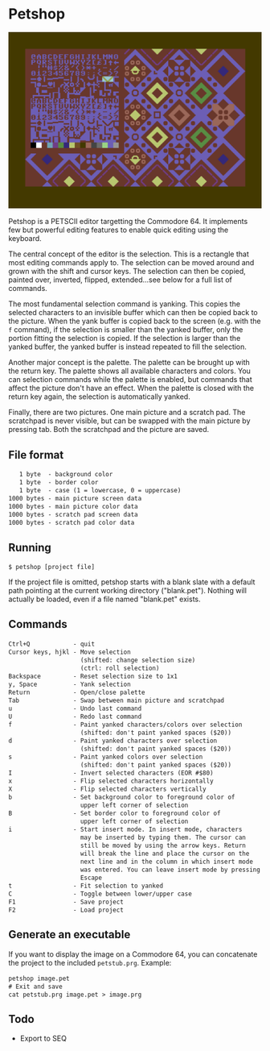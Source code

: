 Petshop
=======

![Screenshot](.github/screenshot.png)

Petshop is a PETSCII editor targetting the Commodore 64. It implements
few but powerful editing features to enable quick editing using the
keyboard.

The central concept of the editor is the selection. This is a rectangle
that most editing commands apply to. The selection can be moved around
and grown with the shift and cursor keys. The selection can then be
copied, painted over, inverted, flipped, extended...see below for a full
list of commands.

The most fundamental selection command is yanking. This copies the
selected characters to an invisible buffer which can then be copied back
to the picture. When the yank buffer is copied back to the screen
(e.g. with the `f` command), if the selection is smaller than the yanked
buffer, only the portion fitting the selection is copied. If the
selection is larger than the yanked buffer, the yanked buffer is instead
repeated to fill the selection.

Another major concept is the palette. The palette can be brought up with
the return key. The palette shows all available characters and colors.
You can selection commands while the palette is enabled, but commands
that affect the picture don't have an effect. When the palette is closed
with the return key again, the selection is automatically yanked.

Finally, there are two pictures. One main picture and a scratch pad. The
scratchpad is never visible, but can be swapped with the main picture by
pressing tab. Both the scratchpad and the picture are saved.

File format
-----------

       1 byte  - background color
       1 byte  - border color
       1 byte  - case (1 = lowercase, 0 = uppercase)
    1000 bytes - main picture screen data
    1000 bytes - main picture color data
    1000 bytes - scratch pad screen data
    1000 bytes - scratch pad color data

Running
-------

    $ petshop [project file]

If the project file is omitted, petshop starts with a blank slate with a
default path pointing at the current working directory ("blank.pet").
Nothing will actually be loaded, even if a file named "blank.pet"
exists.

Commands
--------

    Ctrl+Q            - quit
    Cursor keys, hjkl - Move selection
                        (shifted: change selection size)
                        (ctrl: roll selection)
    Backspace         - Reset selection size to 1x1
    y, Space          - Yank selection
    Return            - Open/close palette
    Tab               - Swap between main picture and scratchpad
    u                 - Undo last command
    U                 - Redo last command
    f                 - Paint yanked characters/colors over selection
                        (shifted: don't paint yanked spaces ($20))
    d                 - Paint yanked characters over selection
                        (shifted: don't paint yanked spaces ($20))
    s                 - Paint yanked colors over selection
                        (shifted: don't paint yanked spaces ($20))
    I                 - Invert selected characters (EOR #$80)
    x                 - Flip selected characters horizontally
    X                 - Flip selected characters vertically
    b                 - Set background color to foreground color of
                        upper left corner of selection
    B                 - Set border color to foreground color of
                        upper left corner of selection
    i                 - Start insert mode. In insert mode, characters
	                    may be inserted by typing them. The cursor can
						still be moved by using the arrow keys. Return
						will break the line and place the cursor on the
						next line and in the column in which insert mode
						was entered. You can leave insert mode by pressing
						Escape
    t                 - Fit selection to yanked
    C                 - Toggle between lower/upper case
    F1                - Save project
    F2                - Load project

Generate an executable
----------------------

If you want to display the image on a Commodore 64, you can concatenate
the project to the included `petstub.prg`. Example:

    petshop image.pet
    # Exit and save
    cat petstub.prg image.pet > image.prg

Todo
----

-   Export to SEQ
